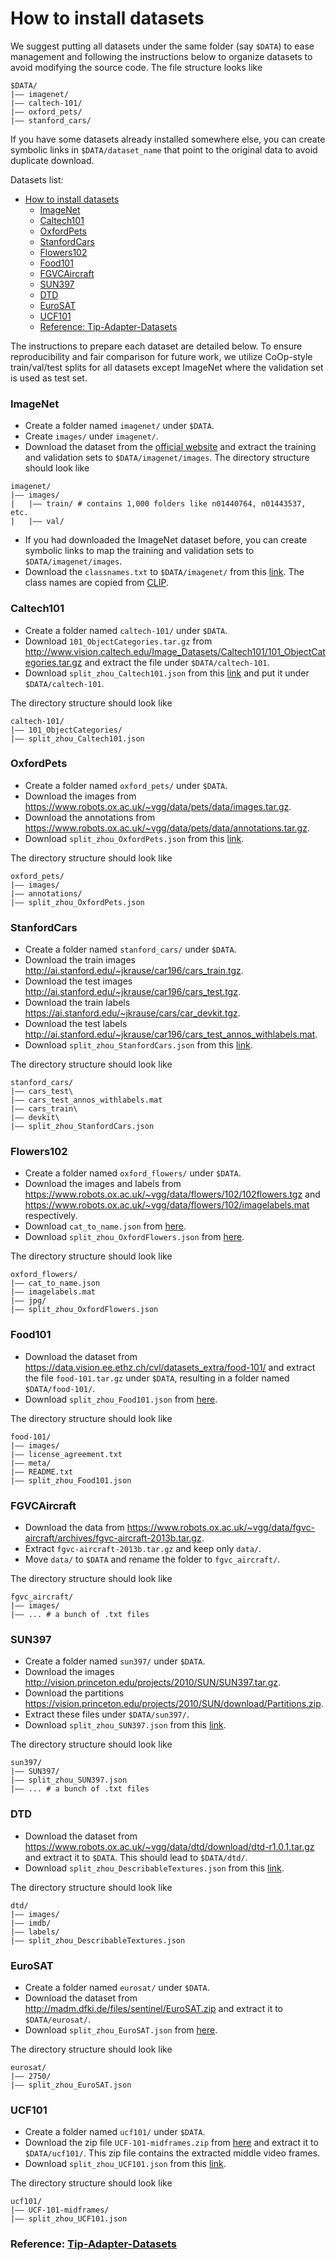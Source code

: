 # How to install datasets

We suggest putting all datasets under the same folder (say `$DATA`) to ease management and following the instructions below to organize datasets to avoid modifying the source code. The file structure looks like

```
$DATA/
|–– imagenet/
|–– caltech-101/
|–– oxford_pets/
|–– stanford_cars/
```

If you have some datasets already installed somewhere else, you can create symbolic links in `$DATA/dataset_name` that point to the original data to avoid duplicate download.

Datasets list:
- [How to install datasets](#how-to-install-datasets)
    - [ImageNet](#imagenet)
    - [Caltech101](#caltech101)
    - [OxfordPets](#oxfordpets)
    - [StanfordCars](#stanfordcars)
    - [Flowers102](#flowers102)
    - [Food101](#food101)
    - [FGVCAircraft](#fgvcaircraft)
    - [SUN397](#sun397)
    - [DTD](#dtd)
    - [EuroSAT](#eurosat)
    - [UCF101](#ucf101)
    - [Reference: Tip-Adapter-Datasets](#reference-tip-adapter-datasets)

The instructions to prepare each dataset are detailed below. To ensure reproducibility and fair comparison for future work, we utilize CoOp-style train/val/test splits for all datasets except ImageNet where the validation set is used as test set.

### ImageNet
- Create a folder named `imagenet/` under `$DATA`.
- Create `images/` under `imagenet/`.
- Download the dataset from the [official website](https://image-net.org/index.php) and extract the training and validation sets to `$DATA/imagenet/images`. The directory structure should look like
```
imagenet/
|–– images/
|   |–– train/ # contains 1,000 folders like n01440764, n01443537, etc.
|   |–– val/
```
- If you had downloaded the ImageNet dataset before, you can create symbolic links to map the training and validation sets to `$DATA/imagenet/images`.
- Download the `classnames.txt` to `$DATA/imagenet/` from this [link](https://drive.google.com/file/d/1-61f_ol79pViBFDG_IDlUQSwoLcn2XXF/view?usp=sharing). The class names are copied from [CLIP](https://github.com/openai/CLIP/blob/main/notebooks/Prompt_Engineering_for_ImageNet.ipynb).

### Caltech101
- Create a folder named `caltech-101/` under `$DATA`.
- Download `101_ObjectCategories.tar.gz` from http://www.vision.caltech.edu/Image_Datasets/Caltech101/101_ObjectCategories.tar.gz and extract the file under `$DATA/caltech-101`.
- Download `split_zhou_Caltech101.json` from this [link](https://drive.google.com/file/d/1hyarUivQE36mY6jSomru6Fjd-JzwcCzN/view?usp=sharing) and put it under `$DATA/caltech-101`. 

The directory structure should look like
```
caltech-101/
|–– 101_ObjectCategories/
|–– split_zhou_Caltech101.json
```

### OxfordPets
- Create a folder named `oxford_pets/` under `$DATA`.
- Download the images from https://www.robots.ox.ac.uk/~vgg/data/pets/data/images.tar.gz.
- Download the annotations from https://www.robots.ox.ac.uk/~vgg/data/pets/data/annotations.tar.gz.
- Download `split_zhou_OxfordPets.json` from this [link](https://drive.google.com/file/d/1501r8Ber4nNKvmlFVQZ8SeUHTcdTTEqs/view?usp=sharing). 

The directory structure should look like
```
oxford_pets/
|–– images/
|–– annotations/
|–– split_zhou_OxfordPets.json
```

### StanfordCars
- Create a folder named `stanford_cars/` under `$DATA`.
- Download the train images http://ai.stanford.edu/~jkrause/car196/cars_train.tgz.
- Download the test images http://ai.stanford.edu/~jkrause/car196/cars_test.tgz.
- Download the train labels https://ai.stanford.edu/~jkrause/cars/car_devkit.tgz.
- Download the test labels http://ai.stanford.edu/~jkrause/car196/cars_test_annos_withlabels.mat.
- Download `split_zhou_StanfordCars.json` from this [link](https://drive.google.com/file/d/1ObCFbaAgVu0I-k_Au-gIUcefirdAuizT/view?usp=sharing).

The directory structure should look like
```
stanford_cars/
|–– cars_test\
|–– cars_test_annos_withlabels.mat
|–– cars_train\
|–– devkit\
|–– split_zhou_StanfordCars.json
```

### Flowers102
- Create a folder named `oxford_flowers/` under `$DATA`.
- Download the images and labels from https://www.robots.ox.ac.uk/~vgg/data/flowers/102/102flowers.tgz and https://www.robots.ox.ac.uk/~vgg/data/flowers/102/imagelabels.mat respectively.
- Download `cat_to_name.json` from [here](https://drive.google.com/file/d/1AkcxCXeK_RCGCEC_GvmWxjcjaNhu-at0/view?usp=sharing). 
- Download `split_zhou_OxfordFlowers.json` from [here](https://drive.google.com/file/d/1Pp0sRXzZFZq15zVOzKjKBu4A9i01nozT/view?usp=sharing).

The directory structure should look like
```
oxford_flowers/
|–– cat_to_name.json
|–– imagelabels.mat
|–– jpg/
|–– split_zhou_OxfordFlowers.json
```

### Food101
- Download the dataset from https://data.vision.ee.ethz.ch/cvl/datasets_extra/food-101/ and extract the file `food-101.tar.gz` under `$DATA`, resulting in a folder named `$DATA/food-101/`.
- Download `split_zhou_Food101.json` from [here](https://drive.google.com/file/d/1QK0tGi096I0Ba6kggatX1ee6dJFIcEJl/view?usp=sharing).

The directory structure should look like
```
food-101/
|–– images/
|–– license_agreement.txt
|–– meta/
|–– README.txt
|–– split_zhou_Food101.json
```

### FGVCAircraft
- Download the data from https://www.robots.ox.ac.uk/~vgg/data/fgvc-aircraft/archives/fgvc-aircraft-2013b.tar.gz.
- Extract `fgvc-aircraft-2013b.tar.gz` and keep only `data/`.
- Move `data/` to `$DATA` and rename the folder to `fgvc_aircraft/`.

The directory structure should look like
```
fgvc_aircraft/
|–– images/
|–– ... # a bunch of .txt files
```

### SUN397
- Create a folder named  `sun397/` under `$DATA`.
- Download the images http://vision.princeton.edu/projects/2010/SUN/SUN397.tar.gz.
- Download the partitions https://vision.princeton.edu/projects/2010/SUN/download/Partitions.zip.
- Extract these files under `$DATA/sun397/`.
- Download `split_zhou_SUN397.json` from this [link](https://drive.google.com/file/d/1y2RD81BYuiyvebdN-JymPfyWYcd8_MUq/view?usp=sharing).

The directory structure should look like
```
sun397/
|–– SUN397/
|–– split_zhou_SUN397.json
|–– ... # a bunch of .txt files
```

### DTD
- Download the dataset from https://www.robots.ox.ac.uk/~vgg/data/dtd/download/dtd-r1.0.1.tar.gz and extract it to `$DATA`. This should lead to `$DATA/dtd/`.
- Download `split_zhou_DescribableTextures.json` from this [link](https://drive.google.com/file/d/1u3_QfB467jqHgNXC00UIzbLZRQCg2S7x/view?usp=sharing).

The directory structure should look like
```
dtd/
|–– images/
|–– imdb/
|–– labels/
|–– split_zhou_DescribableTextures.json
```

### EuroSAT
- Create a folder named `eurosat/` under `$DATA`.
- Download the dataset from http://madm.dfki.de/files/sentinel/EuroSAT.zip and extract it to `$DATA/eurosat/`.
- Download `split_zhou_EuroSAT.json` from [here](https://drive.google.com/file/d/1Ip7yaCWFi0eaOFUGga0lUdVi_DDQth1o/view?usp=sharing).

The directory structure should look like
```
eurosat/
|–– 2750/
|–– split_zhou_EuroSAT.json
```

### UCF101
- Create a folder named `ucf101/` under `$DATA`.
- Download the zip file `UCF-101-midframes.zip` from [here](https://drive.google.com/file/d/10Jqome3vtUA2keJkNanAiFpgbyC9Hc2O/view?usp=sharing) and extract it to `$DATA/ucf101/`. This zip file contains the extracted middle video frames.
- Download `split_zhou_UCF101.json` from this [link](https://drive.google.com/file/d/1I0S0q91hJfsV9Gf4xDIjgDq4AqBNJb1y/view?usp=sharing).

The directory structure should look like
```
ucf101/
|–– UCF-101-midframes/
|–– split_zhou_UCF101.json
```

### Reference: [Tip-Adapter-Datasets](https://github.com/gaopengcuhk/Tip-Adapter/blob/main/DATASET.md)